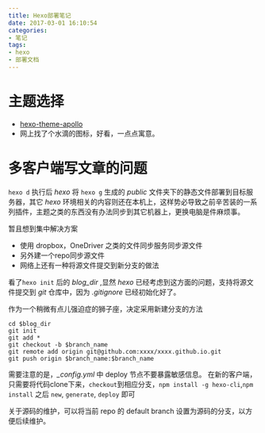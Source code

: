 ```yaml
---
title: Hexo部署笔记
date: 2017-03-01 16:10:54
categories:
- 笔记
tags:
- hexo
- 部署文档
---
```


# 主题选择

- [hexo-theme-apollo](https://github.com/pinggod/hexo-theme-apollo "apollo")
- 网上找了个水滴的图标，好看，一点点寓意。

# 多客户端写文章的问题

`hexo d` 执行后 *hexo* 将 `hexo g` 生成的 *public* 文件夹下的静态文件部署到目标服务器，其它 *hexo* 环境相关的内容则还在本机上，这样势必导致之前辛苦装的一系列插件，主题之类的东西没有办法同步到其它机器上，更换电脑是件麻烦事。

暂且想到集中解决方案
- 使用 dropbox，OneDriver 之类的文件同步服务同步源文件
- 另外建一个repo同步源文件
- 网络上还有一种将源文件提交到新分支的做法

看了`hexo init` 后的 *blog_dir* ,显然 *hexo* 已经考虑到这方面的问题，支持将源文件提交到 *git* 仓库中，因为 *.gitignore* 已经初始化好了。

作为一个稍微有点儿强迫症的狮子座，决定采用新建分支的方法

``` shell
cd $blog_dir
git init
git add *
git checkout -b $branch_name
git remote add origin git@github.com:xxxx/xxxx.github.io.git
git push origin $branch_name:$branch_name
```
需要注意的是，*_config.yml* 中 deploy 节点不要暴露敏感信息。
在新的客户端，只需要将代码clone下来，`checkout`到相应分支，`npm install -g hexo-cli`,`npm install` 之后 `new`, `generate`, `deploy` 即可

关于源码的维护，可以将当前 repo 的 default branch 设置为源码的分支，以方便后续维护。
